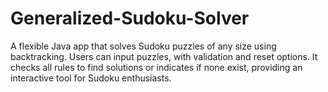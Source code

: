 # Generalized-Sudoku-Solver
A flexible Java app that solves Sudoku puzzles of any size using backtracking. Users can input puzzles, with validation and reset options. It checks all rules to find solutions or indicates if none exist, providing an interactive tool for Sudoku enthusiasts.
